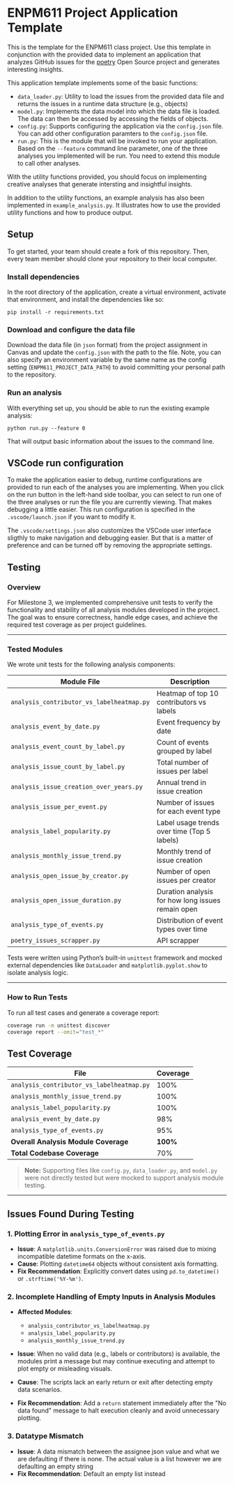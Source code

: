 # ENPM611 Project Application Template

This is the template for the ENPM611 class project. Use this template in conjunction with the provided data to implement an application that analyzes GitHub issues for the [poetry](https://github.com/python-poetry/poetry/issues) Open Source project and generates interesting insights.

This application template implements some of the basic functions:

- `data_loader.py`: Utility to load the issues from the provided data file and returns the issues in a runtime data structure (e.g., objects)
- `model.py`: Implements the data model into which the data file is loaded. The data can then be accessed by accessing the fields of objects.
- `config.py`: Supports configuring the application via the `config.json` file. You can add other configuration paramters to the `config.json` file.
- `run.py`: This is the module that will be invoked to run your application. Based on the `--feature` command line parameter, one of the three analyses you implemented will be run. You need to extend this module to call other analyses.

With the utility functions provided, you should focus on implementing creative analyses that generate intersting and insightful insights.

In addition to the utility functions, an example analysis has also been implemented in `example_analysis.py`. It illustrates how to use the provided utility functions and how to produce output.

## Setup

To get started, your team should create a fork of this repository. Then, every team member should clone your repository to their local computer. 


### Install dependencies

In the root directory of the application, create a virtual environment, activate that environment, and install the dependencies like so:

```
pip install -r requirements.txt
```

### Download and configure the data file

Download the data file (in `json` format) from the project assignment in Canvas and update the `config.json` with the path to the file. Note, you can also specify an environment variable by the same name as the config setting (`ENPM611_PROJECT_DATA_PATH`) to avoid committing your personal path to the repository.


### Run an analysis

With everything set up, you should be able to run the existing example analysis:

```
python run.py --feature 0
```

That will output basic information about the issues to the command line.


## VSCode run configuration

To make the application easier to debug, runtime configurations are provided to run each of the analyses you are implementing. When you click on the run button in the left-hand side toolbar, you can select to run one of the three analyses or run the file you are currently viewing. That makes debugging a little easier. This run configuration is specified in the `.vscode/launch.json` if you want to modify it.

The `.vscode/settings.json` also customizes the VSCode user interface sligthly to make navigation and debugging easier. But that is a matter of preference and can be turned off by removing the appropriate settings.

## Testing

### Overview

For Milestone 3, we implemented comprehensive unit tests to verify the functionality and stability of all analysis modules developed in the project. The goal was to ensure correctness, handle edge cases, and achieve the required test coverage as per project guidelines.

---

### Tested Modules

We wrote unit tests for the following analysis components:

| Module File                               | Description                                              |
|-------------------------------------------|----------------------------------------------------------|
| `analysis_contributor_vs_labelheatmap.py` | Heatmap of top 10 contributors vs labels                |
| `analysis_event_by_date.py`               | Event frequency by date                                 |
| `analysis_event_count_by_label.py`        | Count of events grouped by label                        |
| `analysis_issue_count_by_label.py`        | Total number of issues per label                        |
| `analysis_issue_creation_over_years.py`   | Annual trend in issue creation                          |
| `analysis_issue_per_event.py`             | Number of issues for each event type                    |
| `analysis_label_popularity.py`            | Label usage trends over time (Top 5 labels)             |
| `analysis_monthly_issue_trend.py`         | Monthly trend of issue creation                         |
| `analysis_open_issue_by_creator.py`       | Number of open issues per creator                       |
| `analysis_open_issue_duration.py`         | Duration analysis for how long issues remain open       |
| `analysis_type_of_events.py`              | Distribution of event types over time                   |
| `poetry_issues_scrapper.py`               | API scrapper                                            |

Tests were written using Python’s built-in `unittest` framework and mocked external dependencies like `DataLoader` and `matplotlib.pyplot.show` to isolate analysis logic.

---


### How to Run Tests

To run all test cases and generate a coverage report:

```bash
coverage run -m unittest discover
coverage report --omit="test_*"
```

## Test Coverage

| File                                       | Coverage |
|--------------------------------------------|----------|
| `analysis_contributor_vs_labelheatmap.py` | 100%     |
| `analysis_monthly_issue_trend.py`         | 100%     |
| `analysis_label_popularity.py`            | 100%     |
| `analysis_event_by_date.py`               | 98%      |
| `analysis_type_of_events.py`              | 95%      |
| **Overall Analysis Module Coverage**      | **100%** |
| **Total Codebase Coverage**               | 70%      |

> **Note:** Supporting files like `config.py`, `data_loader.py`, and `model.py` were not directly tested but were mocked to support analysis module testing.

---

##  Issues Found During Testing

### 1. Plotting Error in `analysis_type_of_events.py`

- **Issue**: A `matplotlib.units.ConversionError` was raised due to mixing incompatible datetime formats on the x-axis.
- **Cause**: Plotting `datetime64` objects without consistent axis formatting.
- **Fix Recommendation**: Explicitly convert dates using `pd.to_datetime()` or `.strftime('%Y-%m')`.

### 2. Incomplete Handling of Empty Inputs in Analysis Modules

- **Affected Modules**:
  - `analysis_contributor_vs_labelheatmap.py`
  - `analysis_label_popularity.py`
  - `analysis_monthly_issue_trend.py`

- **Issue**: When no valid data (e.g., labels or contributors) is available, the modules print a message but may continue executing and attempt to plot empty or misleading visuals.
- **Cause**: The scripts lack an early return or exit after detecting empty data scenarios.
- **Fix Recommendation**: Add a `return` statement immediately after the "No data found" message to halt execution cleanly and avoid unnecessary plotting.

### 3. Datatype Mismatch 

- **Issue**: A data mismatch between the assignee json value and what we are defaulting if there is none. The actual value is a list however we are defaulting an empty string
- **Fix Recommendation**: Default an empty list instead
